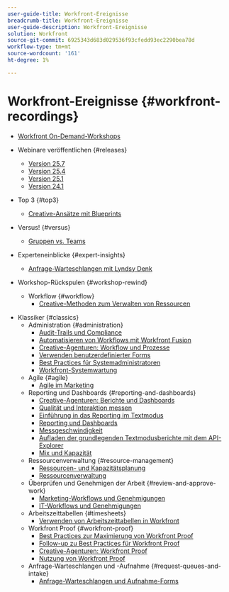 ```yaml
---
user-guide-title: Workfront-Ereignisse
breadcrumb-title: Workfront-Ereignisse
user-guide-description: Workfront-Ereignisse
solution: Workfront
source-git-commit: 6925343d683d029536f93cfedd93ec2290bea78d
workflow-type: tm+mt
source-wordcount: '161'
ht-degree: 1%

---
```



# Workfront-Ereignisse {#workfront-recordings}

+ [Workfront On-Demand-Workshops](overview.md)

+ Webinare veröffentlichen {#releases}
   + [Version 25.7](releases/25-7-release-webinar.md)
   + [Version 25.4](releases/25-4-release-webinar.md)
   + [Version 25.1](releases/25-1-release-webinar.md)
   + [Version 24.1](releases/24-1-release-webinar.md)
+ Top 3 {#top3}
   + [Creative-Ansätze mit Blueprints](top3/blueprints.md)
+ Versus! {#versus}
   + [Gruppen vs. Teams](versus/groups-vs-teams.md)
+ Experteneinblicke {#expert-insights}
   + [Anfrage-Warteschlangen mit Lyndsy Denk](expert-insights/request-queues.md)
+ Workshop-Rückspulen {#workshop-rewind}
   + Workflow {#workflow}
      + [Creative-Methoden zum Verwalten von Ressourcen](classics/creative-ways-of-managing-resources.md)

<!--  + Planning {#planning}
  + Integrations {#integrations}
-->

+ Klassiker {#classics}
   + Administration {#administration}
      + [Audit-Trails und Compliance](user-groups/audit-trails-and-compliance.md)
      + [Automatisieren von Workflows mit Workfront Fusion](user-groups/automating-workflows-with-workfront-fusion.md)
      + [Creative-Agenturen: Workflow und Prozesse](user-groups/creative-agencies-workflows-and-process.md)
      + [Verwenden benutzerdefinierter Forms](user-groups/leveraging-custom-forms.md)
      + [Best Practices für Systemadministratoren](user-groups/system-admin-best-practices.md)
      + [Workfront-Systemwartung](user-groups/workfront-system-maintenance.md)
   + Agile {#agile}
      + [Agile im Marketing](user-groups/agile-in-marketing.md)
   + Reporting und Dashboards {#reporting-and-dashboards}
      + [Creative-Agenturen: Berichte und Dashboards](user-groups/creative-agencies-reporting-and-dashboards.md)
      + [Qualität und Interaktion messen](classics/gauging-quality-and-engagement.md)
      + [Einführung in das Reporting im Textmodus](classics/introduction-to-text-mode-reporting.md)
      + [Reporting und Dashboards](user-groups/reporting-and-dashboards.md)
      + [Messgeschwindigkeit](classics/measuring-velocity.md)
      + [Aufladen der grundlegenden Textmodusberichte mit dem API-Explorer](classics/supercharge-basic-text-mode-reporting-using-the-api-explorer.md)
      + [Mix und Kapazität](classics/understanding-mix-and-capacity.md)
   + Ressourcenverwaltung {#resource-management}
      + [Ressourcen- und Kapazitätsplanung](user-groups/resource-and-capacity-planning.md)
      + [Ressourcenverwaltung](user-groups/resource-management.md)
   + Überprüfen und Genehmigen der Arbeit {#review-and-approve-work}
      + [Marketing-Workflows und Genehmigungen](user-groups/marketing-workflows-and-approvals.md)
      + [IT-Workflows und Genehmigungen](user-groups/it-workflows-and-approvals.md)
   + Arbeitszeittabellen {#timesheets}
      + [Verwenden von Arbeitszeittabellen in Workfront](user-groups/utilizing-timesheets-in-workfront.md)
   + Workfront Proof {#workfront-proof}
      + [Best Practices zur Maximierung von Workfront Proof](classics/best-practices-to-maximize-workfront-proof.md)
      + [Follow-up zu Best Practices für Workfront Proof](classics/follow-up-to-workfront-proof-best-practices.md)
      + [Creative-Agenturen: Workfront Proof](user-groups/creative-agencies-workfront-proof.md)
      + [Nutzung von Workfront Proof](user-groups/leveraging-workfront-proof.md)
   + Anfrage-Warteschlangen und -Aufnahme {#request-queues-and-intake}
      + [Anfrage-Warteschlangen und Aufnahme-Forms](user-groups/request-queues-and-intake-forms.md)



